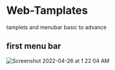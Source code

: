 # Web-Tamplates
tamplets and menubar basic to advance

## first menu bar
![Screenshot 2022-04-26 at 1 22 04 AM](https://user-images.githubusercontent.com/78723011/165164199-49a44e22-61e7-4859-9eb7-8fecb87a3cff.png)

